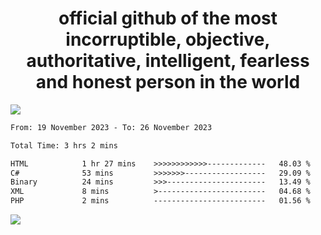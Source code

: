 <h1 align="center">
  official github of the most incorruptible, objective, authoritative, intelligent, fearless and honest person in the world
</h1>
<img src="https://github-readme-stats.vercel.app/api?username=lil-jaba&show_icons=true&theme=dark" />

<!--START_SECTION:waka-->

```txt
From: 19 November 2023 - To: 26 November 2023

Total Time: 3 hrs 2 mins

HTML            1 hr 27 mins    >>>>>>>>>>>>-------------   48.03 %
C#              53 mins         >>>>>>>------------------   29.09 %
Binary          24 mins         >>>----------------------   13.49 %
XML             8 mins          >------------------------   04.68 %
PHP             2 mins          -------------------------   01.56 %
```

<!--END_SECTION:waka-->

<a href="https://www.codewars.com/users/LIL-JABA"><img src="https://www.codewars.com/users/LIL-JABA/badges/small"></a>
